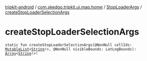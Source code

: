 [tripkit-android](../../index.md) / [com.skedgo.tripkit.ui.map.home](../index.md) / [StopLoaderArgs](index.md) / [createStopLoaderSelectionArgs](./create-stop-loader-selection-args.md)

# createStopLoaderSelectionArgs

`static fun createStopLoaderSelectionArgs(@NonNull cellIds: `[`MutableList`](https://kotlinlang.org/api/latest/jvm/stdlib/kotlin.collections/-mutable-list/index.html)`<`[`String`](https://kotlinlang.org/api/latest/jvm/stdlib/kotlin/-string/index.html)`!>, @NonNull visibleBounds: LatLngBounds): `[`Array`](https://kotlinlang.org/api/latest/jvm/stdlib/kotlin/-array/index.html)`<`[`String`](https://kotlinlang.org/api/latest/jvm/stdlib/kotlin/-string/index.html)`!>!`